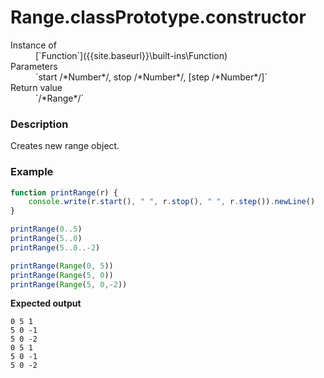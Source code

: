 # Range.classPrototype.constructor

<dl>
<dt> Instance of </dt><dd markdown="1">
 [`Function`]({{site.baseurl}}\built-ins\Function) 
</dd>
<dt> Parameters </dt><dd markdown="1">
 `start /*Number*/, stop /*Number*/, [step /*Number*/]` 
</dd>
<dt> Return value </dt><dd markdown="1">
 `/*Range*/` 
</dd>
</dl>

### Description

Creates new range object.

### Example

```js
function printRange(r) {
    console.write(r.start(), " ", r.stop(), " ", r.step()).newLine()
}

printRange(0..5)
printRange(5..0)
printRange(5..0..-2)

printRange(Range(0, 5))
printRange(Range(5, 0))
printRange(Range(5, 0,-2))
```

**Expected output**

```
0 5 1
5 0 -1
5 0 -2
0 5 1
5 0 -1
5 0 -2

```


